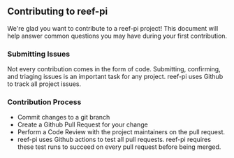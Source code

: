 ## Contributing to reef-pi

We're glad you want to contribute to a reef-pi project! This document will help answer common questions you may have during your first contribution.

### Submitting Issues

Not every contribution comes in the form of code. Submitting, confirming, and triaging issues is an important task for any project. reef-pi uses Github to track all project issues.

### Contribution Process

- Commit changes to a git branch
- Create a Github Pull Request for your change
- Perform a Code Review with the project maintainers on the pull request.
- reef-pi uses Github actions to test all pull requests. reef-pi requires these test runs to succeed on every pull request before being merged.
